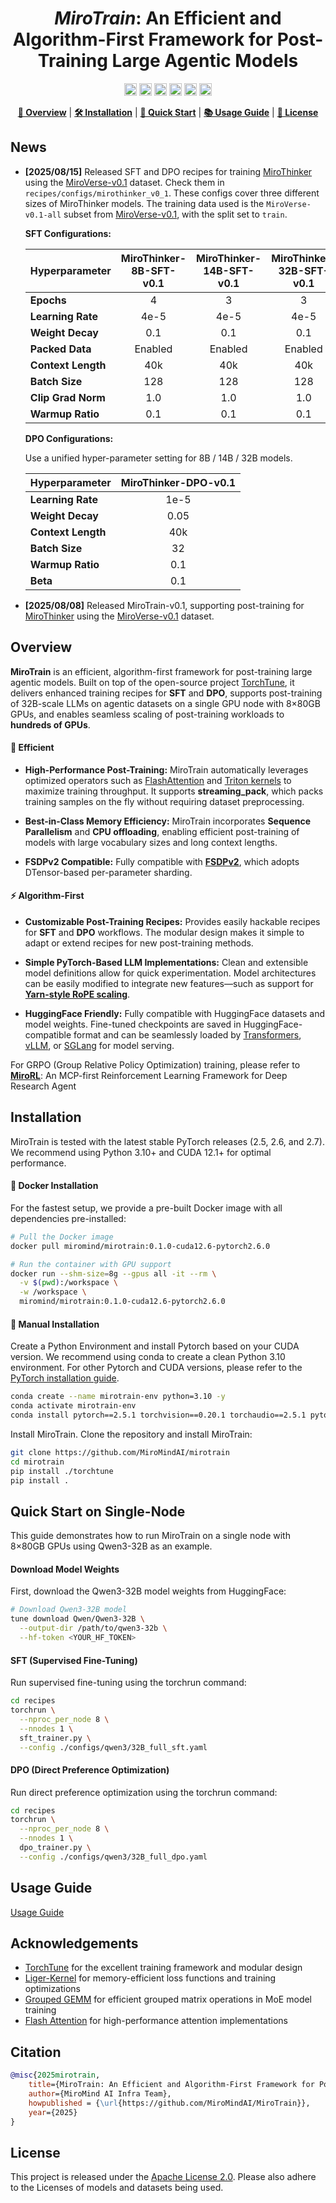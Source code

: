 <h1 align="center">
<em>MiroTrain</em>: An Efficient and Algorithm-First Framework for Post-Training Large Agentic Models
</h1>

<p align="center">
<a href="https://huggingface.co/miromind-ai"><img src="https://img.shields.io/badge/-gery?style=social&label=%F0%9F%A4%97%20Huggingface" alt="HuggingFace" style="height: 20px;"></a>
<a href="https://x.com/miromind_ai"><img src="https://img.shields.io/badge/-grey?style=social&logo=x&label=MiroMindAI" alt="X" style="height: 20px;"></a>
<a href="https://www.xiaohongshu.com/user/profile/663098830000000003033edc"><img src="https://img.shields.io/badge/-grey?style=social&logo=red&label=RedNote" alt="小红书" style="height: 20px;"></a>
<a href="https://discord.gg/GPqEnkzQZd"><img src="https://img.shields.io/badge/-grey?style=social&logo=discord&label=Discord" alt="Discord" style="height: 20px;"></a>
<a href="https://github.com/user-attachments/assets/214ab129-a880-4882-8ae3-2702c0ed850b"><img src="https://img.shields.io/badge/-grey?style=social&logo=wechat&label=WeChat" alt="WeChat" style="height: 20px;"></a>
<a href="https://miromind.ai"><img src="https://img.shields.io/badge/-grey?style=social&logo=google-chrome&label=miromind.ai" alt="miromind.ai" style="height: 20px;"></a>
</p>

<p align="center">
<a href="#overview"><b>📖 Overview</b></a> | <a href="#installation"><b>🛠️ Installation</b></a> | <a href="#quick-start-on-single-node"><b>🚀 Quick Start</b></a> | <a href="docs/usage.md"><b>📚 Usage Guide</b></a> | <a href="#license"><b>📄 License</b></a>
</p>


## News

- **[2025/08/15]** Released SFT and DPO recipes for training [MiroThinker](https://github.com/MiroMindAI/MiroThinker) using the [MiroVerse-v0.1](https://huggingface.co/datasets/miromind-ai/MiroVerse-v0.1) dataset. Check them in `recipes/configs/mirothinker_v0_1`. These configs cover three different sizes of MiroThinker models. The training data used is the `MiroVerse-v0.1-all` subset from [MiroVerse-v0.1](https://huggingface.co/datasets/miromind-ai/MiroVerse-v0.1), with the split set to `train`.

  **SFT Configurations:**

  | Hyperparameter | MiroThinker-8B-SFT-v0.1 | MiroThinker-14B-SFT-v0.1 | MiroThinker-32B-SFT-v0.1 |
  |:---------------|:------------------------:|:-------------------------:|:-------------------------:|
  | **Epochs**     | 4                        | 3                         | 3                         |
  | **Learning Rate** | 4e-5                  | 4e-5                      | 4e-5                      |
  | **Weight Decay** | 0.1                    | 0.1                       | 0.1                       |
  | **Packed Data** | Enabled             | Enabled                | Enabled                |
  | **Context Length** | 40k                   | 40k                       | 40k                       |
  | **Batch Size** | 128                     | 128                       | 128                       |
  | **Clip Grad Norm** | 1.0                  | 1.0                       | 1.0                       |
  | **Warmup Ratio** | 0.1                   | 0.1                       | 0.1                       |


  **DPO Configurations:**
  
  Use a unified hyper-parameter setting for 8B / 14B / 32B models.
  
  | Hyperparameter | MiroThinker-DPO-v0.1 | 
  |:---------------|:------------------------:|
  | **Learning Rate**  | 1e-5     | 
  | **Weight Decay**   | 0.05     | 
  | **Context Length** | 40k      | 
  | **Batch Size**     | 32      | 
  | **Warmup Ratio**   | 0.1      | 
  | **Beta** | 0.1 |

- **[2025/08/08]** Released MiroTrain-v0.1, supporting post-training for [MiroThinker](https://github.com/MiroMindAI/MiroThinker) using the [MiroVerse-v0.1](https://huggingface.co/datasets/miromind-ai/MiroVerse-v0.1) dataset.

## Overview 

**MiroTrain** is an efficient, algorithm-first framework for post-training large agentic models. Built on top of the open-source project [TorchTune](https://github.com/pytorch/torchtune), it delivers enhanced training recipes for **SFT** and **DPO**, supports post-training  of 32B-scale LLMs on agentic datasets on a single GPU node with 8×80GB GPUs, and enables seamless scaling of post-training workloads to **hundreds of GPUs**.



#### 🚀 Efficient

- **High-Performance Post-Training:** MiroTrain automatically leverages optimized operators such as [FlashAttention](https://github.com/Dao-AILab/flash-attention) and [Triton kernels](https://github.com/triton-lang/triton) to maximize training throughput.  It supports **streaming_pack**, which packs training samples on the fly without requiring dataset preprocessing.  

- **Best-in-Class Memory Efficiency:**  MiroTrain incorporates **Sequence Parallelism** and **CPU offloading**, enabling efficient post-training of models with large vocabulary sizes and long context lengths.

- **FSDPv2 Compatible:**  Fully compatible with [**FSDPv2**](https://pytorch.org/docs/stable/distributed.fsdp.fully_shard.html), which adopts DTensor-based per-parameter sharding. 

#### ⚡ Algorithm-First

- **Customizable Post-Training Recipes:**  Provides easily hackable recipes for **SFT** and **DPO** workflows. The modular design makes it simple to adapt or extend recipes for new post-training methods.

- **Simple PyTorch-Based LLM Implementations:**  Clean and extensible model definitions allow for quick experimentation. Model architectures can be easily modified to integrate new features—such as support for **[Yarn-style RoPE scaling](https://arxiv.org/pdf/2309.00071)**.

- **HuggingFace Friendly:**  Fully compatible with HuggingFace datasets and model weights.  Fine-tuned checkpoints are saved in HuggingFace-compatible format and can be seamlessly loaded by [Transformers](https://github.com/huggingface/transformers), [vLLM](https://github.com/vllm-project/vllm), or [SGLang](https://github.com/sgl-project/sglang) for model serving.


For GRPO (Group Relative Policy Optimization) training, please refer to **[MiroRL](https://github.com/MiroMindAsia/mirorl)**: An MCP-first Reinforcement Learning Framework for Deep Research Agent


## Installation

MiroTrain is tested with the latest stable PyTorch releases (2.5, 2.6, and 2.7). We recommend using Python 3.10+ and CUDA 12.1+ for optimal performance.

#### 🐳 Docker Installation

For the fastest setup, we provide a pre-built Docker image with all dependencies pre-installed:

```bash
# Pull the Docker image
docker pull miromind/mirotrain:0.1.0-cuda12.6-pytorch2.6.0

# Run the container with GPU support
docker run --shm-size=8g --gpus all -it --rm \
  -v $(pwd):/workspace \
  -w /workspace \
  miromind/mirotrain:0.1.0-cuda12.6-pytorch2.6.0
```

#### 🔧 Manual Installation

Create a Python Environment and install Pytorch based on your CUDA version. We recommend using conda to create a clean Python 3.10 environment. For other Pytorch and CUDA versions, please refer to the [PyTorch installation guide](https://pytorch.org/get-started/locally/).


```bash
conda create --name mirotrain-env python=3.10 -y
conda activate mirotrain-env
conda install pytorch==2.5.1 torchvision==0.20.1 torchaudio==2.5.1 pytorch-cuda=12.1 -c pytorch -c nvidia
```

Install MiroTrain. Clone the repository and install MiroTrain:

```bash
git clone https://github.com/MiroMindAI/mirotrain
cd mirotrain
pip install ./torchtune
pip install .
```

## Quick Start on Single-Node

This guide demonstrates how to run MiroTrain on a single node with 8×80GB GPUs using Qwen3-32B as an example.

#### Download Model Weights

First, download the Qwen3-32B model weights from HuggingFace:

```bash
# Download Qwen3-32B model
tune download Qwen/Qwen3-32B \
  --output-dir /path/to/qwen3-32b \
  --hf-token <YOUR_HF_TOKEN>
```

#### SFT (Supervised Fine-Tuning)

Run supervised fine-tuning using the torchrun command:

```bash
cd recipes
torchrun \
  --nproc_per_node 8 \
  --nnodes 1 \
  sft_trainer.py \
  --config ./configs/qwen3/32B_full_sft.yaml
```

#### DPO (Direct Preference Optimization)

Run direct preference optimization using the torchrun command:

```bash
cd recipes
torchrun \
  --nproc_per_node 8 \
  --nnodes 1 \
  dpo_trainer.py \
  --config ./configs/qwen3/32B_full_dpo.yaml
```

## Usage Guide

[Usage Guide](docs/usage.md)


## Acknowledgements

- [TorchTune](https://github.com/pytorch/torchtune) for the excellent training framework and modular design
- [Liger-Kernel](https://github.com/fanshiqing/liger-kernel) for memory-efficient loss functions and training optimizations
- [Grouped GEMM](https://github.com/fanshiqing/grouped_gemm) for efficient grouped matrix operations in MoE model training
- [Flash Attention](https://github.com/Dao-AILab/flash-attention) for high-performance attention implementations

## Citation

```bibtex
@misc{2025mirotrain,
    title={MiroTrain: An Efficient and Algorithm-First Framework for Post-Training Large Agentic Models},
    author={MiroMind AI Infra Team},
    howpublished = {\url{https://github.com/MiroMindAI/MiroTrain}},
    year={2025}
}
```

## License
This project is released under the [Apache License 2.0](LICENSE). Please also adhere to the Licenses of models and datasets being used.
